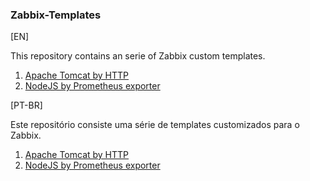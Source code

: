 ### Zabbix-Templates
[EN]

This repository contains an serie of Zabbix custom templates. 

1. [Apache Tomcat by HTTP](tomcat/)
2. [NodeJS by Prometheus exporter](prometheus/)

[PT-BR]

Este repositório consiste uma série de templates customizados para o Zabbix. 

1. [Apache Tomcat by HTTP](tomcat/)
2. [NodeJS by Prometheus exporter](prometheus/)
